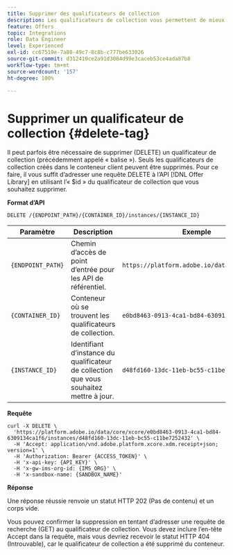 ```yaml
---
title: Supprimer des qualificateurs de collection
description: Les qualificateurs de collection vous permettent de mieux organiser et trier vos offres.
feature: Offers
topic: Integrations
role: Data Engineer
level: Experienced
exl-id: cc67519e-7a80-49c7-8c8b-c777be633026
source-git-commit: d312410ce2a91d3084d99e3caceb53ce4ada87b8
workflow-type: tm+mt
source-wordcount: '157'
ht-degree: 100%

---
```


# Supprimer un qualificateur de collection {#delete-tag}

Il peut parfois être nécessaire de supprimer (DELETE) un qualificateur de collection (précédemment appelé « balise »). Seuls les qualificateurs de collection créés dans le conteneur client peuvent être supprimés. Pour ce faire, il vous suffit d’adresser une requête DELETE à l’API [!DNL Offer Library] en utilisant l’« $id » du qualificateur de collection que vous souhaitez supprimer.

**Format d’API**

```http
DELETE /{ENDPOINT_PATH}/{CONTAINER_ID}/instances/{INSTANCE_ID}
```

| Paramètre | Description | Exemple |
| --------- | ----------- | ------- |
| `{ENDPOINT_PATH}` | Chemin d’accès de point d’entrée pour les API de référentiel. | `https://platform.adobe.io/data/core/xcore/` |
| `{CONTAINER_ID}` | Conteneur où se trouvent les qualificateurs de collection. | `e0bd8463-0913-4ca1-bd84-6309134ca1f6` |
| `{INSTANCE_ID}` | Identifiant d’instance du qualificateur de collection que vous souhaitez mettre à jour. | `d48fd160-13dc-11eb-bc55-c11be7252432` |

**Requête**

```shell
curl -X DELETE \
  'https://platform.adobe.io/data/core/xcore/e0bd8463-0913-4ca1-bd84-6309134ca1f6/instances/d48fd160-13dc-11eb-bc55-c11be7252432' \
  -H 'Accept: application/vnd.adobe.platform.xcore.xdm.receipt+json; version=1' \
  -H 'Authorization: Bearer {ACCESS_TOKEN}' \
  -H 'x-api-key: {API_KEY}' \
  -H 'x-gw-ims-org-id: {IMS_ORG}' \
  -H 'x-sandbox-name: {SANDBOX_NAME}'
```

**Réponse**

Une réponse réussie renvoie un statut HTTP 202 (Pas de contenu) et un corps vide.

Vous pouvez confirmer la suppression en tentant d’adresser une requête de recherche (GET) au qualificateur de collection. Vous devez inclure l’en-tête Accept dans la requête, mais vous devriez recevoir le statut HTTP 404 (Introuvable), car le qualificateur de collection a été supprimé du conteneur.
